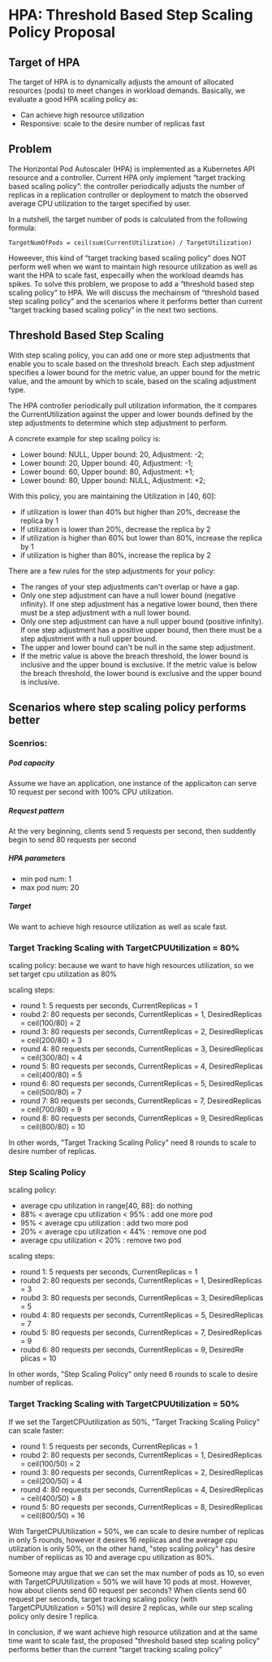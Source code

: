 # HPA: Threshold Based Step Scaling Policy Proposal

## Target of HPA

The target of HPA is to dynamically adjusts the amount of allocated resources (pods) to meet changes in
workload demands. Basically, we evaluate a good HPA scaling policy as:

* Can achieve high resource utilization
* Responsive: scale to the desire number of replicas fast

## Problem

The Horizontal Pod Autoscaler (HPA) is implemented as a Kubernetes API resource and a controller.
Current HPA only implement “target tracking based scaling policy”: the controller periodically adjusts 
the number of replicas in a replication controller or deployment to match the observed average CPU 
utilization to the target specified by user.

In a nutshell, the target number of pods is calculated from the following formula:
```
TargetNumOfPods = ceil(sum(CurrentUtilization) / TargetUtilization)
```

Howeever, this kind of “target tracking based scaling policy” does NOT perform well when we want to maintain high 
resource utilization as well as want the HPA to scale fast, especailly when the workload deamds has spikes. 
To solve this problem, we propose to add a “threshold based step scaling policy” to HPA. We will discuss the
mechainsm of “threshold based step scaling policy” and the scenarios where it performs better than current
“target tracking based scaling policy” in the next two sections.


## Threshold Based Step Scaling

With step scaling policy, you can add one or more step adjustments that enable you to scale based on the
threshold breach. Each step adjustment specifies a lower bound for the metric value, an upper bound for 
the metric value, and the amount by which to scale, based on the scaling adjustment type. 

The HPA controller periodically pull utilization information, the it compares the CurrentUtilization 
against the upper and lower bounds defined by the step adjustments to determine which step adjustment 
to perform.

A concrete example for step scaling policy is:

* Lower bound: NULL, Upper bound: 20, Adjustment: -2; 
* Lower bound: 20, Upper bound: 40, Adjustment: -1;
* Lower bound: 60, Upper bound: 80, Adjustment: +1;
* Lower bound: 80, Upper bound: NULL, Adjustment: +2;

With this policy, you are maintaining the Utilization in [40, 60]:

* if utilization is lower than 40% but higher than 20%, decrease the replica by 1
* If utilization is lower than 20%, decrease the replica by 2
* if utilization is higher than 60% but lower than 80%, increase the replica by 1
* if utilization is higher than 80%, increase the replica by 2

There are a few rules for the step adjustments for your policy:

* The ranges of your step adjustments can't overlap or have a gap.
* Only one step adjustment can have a null lower bound (negative infinity). If one step adjustment has 
    a negative lower bound, then there must be a step adjustment with a null lower bound.
* Only one step adjustment can have a null upper bound (positive infinity). If one step adjustment has 
    a positive upper bound, then there must be a step adjustment with a null upper bound.
* The upper and lower bound can't be null in the same step adjustment.
* If the metric value is above the breach threshold, the lower bound is inclusive and the upper bound is exclusive. If the metric value is below the breach threshold, the lower bound is exclusive and the upper bound is inclusive.

## Scenarios where step scaling policy performs better

### Scenrios:

##### Pod capacity

Assume we have an application, one instance of the applicaiton  can serve 10 request per second with 100% CPU
utilization. 

##### Request pattern
At the very beginning, clients send 5 requests per second, then suddently begin to send 80 requests per second

##### HPA parameters
*  min pod num: 1
*  max pod num: 20

##### Target
We want to achieve high resource utilization as well as scale fast.

### Target Tracking Scaling with TargetCPUUtilization = 80%

scaling policy: because we want to have high resources utilization, so we set target cpu utilization as 80%

scaling steps:

* round 1: 5 requests per seconds, CurrentReplicas = 1
* roubd 2: 80 requests per seconds, CurrentReplicas = 1, DesiredReplicas = ceil(100/80) = 2
* round 3: 80 requests per seconds, CurrentReplicas = 2, DesiredReplicas = ceil(200/80) = 3
* round 4: 80 requests per seconds, CurrentReplicas = 3, DesiredReplicas = ceil(300/80) = 4
* round 5: 80 requests per seconds, CurrentReplicas = 4, DesiredReplicas = ceil(400/80) = 5
* round 6: 80 requests per seconds, CurrentReplicas = 5, DesiredReplicas = ceil(500/80) = 7
* round 7: 80 requests per seconds, CurrentReplicas = 7, DesiredReplicas = ceil(700/80) = 9
* round 8: 80 requests per seconds, CurrentReplicas = 9, DesiredReplicas = ceil(800/80) = 10

In other words, "Target Tracking Scaling Policy" need 8 rounds to scale to desire number of replicas.

###  Step Scaling Policy

scaling policy:

* average cpu utilization in range[40, 88]: do nothing
* 88% < average cpu utilization < 95% : add one more pod
* 95% < average cpu utilization : add two more pod
* 20% < average cpu utilization < 44% : remove one pod
* average cpu utilization < 20%	: remove two pod

scaling steps:

* round 1: 5 requests per seconds, CurrentReplicas = 1
* roubd 2: 80 requests per seconds, CurrentReplicas = 1, DesiredReplicas = 3
* roubd 3: 80 requests per seconds, CurrentReplicas = 3, DesiredReplicas = 5
* roubd 4: 80 requests per seconds, CurrentReplicas = 5, DesiredReplicas = 7
* roubd 5: 80 requests per seconds, CurrentReplicas = 7, DesiredReplicas = 9
* roubd 6: 80 requests per seconds, CurrentReplicas = 9, DesiredRe plicas = 10

In other words, "Step Scaling Policy" only need 6 rounds to scale to desire number of replicas.


### Target Tracking Scaling with TargetCPUUtilization = 50%
If we set the TargetCPUutilization as 50%, "Target Tracking Scaling Policy" can scale faster:

* round 1: 5 requests per seconds, CurrentReplicas = 1
* roubd 2: 80 requests per seconds, CurrentReplicas = 1, DesiredReplicas = ceil(100/50) = 2
* round 3: 80 requests per seconds, CurrentReplicas = 2, DesiredReplicas = ceil(200/50) = 4
* round 4: 80 requests per seconds, CurrentReplicas = 4, DesiredReplicas = ceil(400/50) = 8
* round 5: 80 requests per seconds, CurrentReplicas = 8, DesiredReplicas = ceil(800/50) = 16

With TargetCPUUtilization = 50%, we can scale to desire number of replicas in only 5 rounds, however it
desires 16 repliicas and the average cpu utilization is only 50%, on the other hand, "step 
scaling policy" has desire number of repliicas as 10 and average cpu utilization as 80%.

Someone may argue that we can set the max number of pods as 10, so even with TargetCPUUtilization = 50% we 
will have 10 pods at most. However, how about clients send 60 request per seconds? When clients send 60 
request per seconds, target tracking scaling policy (with TargetCPUUtilization = 50%) will desire 2 replicas,
while our step scaling policy only desire 1 replica.

In conclusion, if we want achieve high resource utilization and at the same time want to scale fast, 
the proposed "threshold based step scaling policy" performs better than the current "target tracking 
scaling policy"

